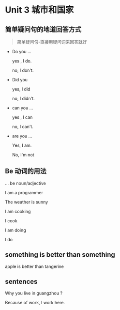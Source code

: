 # Unit 3 城市和国家

## 简单疑问句的地道回答方式

> 简单疑问句-直接用疑问词来回答就好

- Do you ...

  yes , I do.

  no, I don't.

- Did you 

  yes, I did

  no, I didn't.

- can you ...

  yes , I can

  no, I can't.

- are you ...

  Yes, I am.

  No, I'm not

## Be 动词的用法

... be noun/adjective

I am a programmer

The weather is sunny

I am cooking

I cook

I am doing

I do

## something is better than something

apple is better than tangerine

## sentences

Why you live in guangzhou ?

Because of work, I work here.

